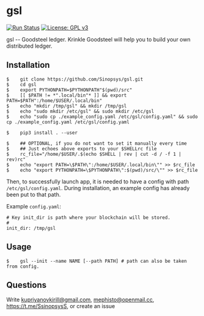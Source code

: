 # gsl

[![Run Status](https://api.shippable.com/projects/5cbc3edfdaf54c0007d7bbd1/badge?branch=master)]()
[![License: GPL v3](https://img.shields.io/badge/License-GPLv3-blue.svg)](https://www.gnu.org/licenses/gpl-3.0)


gsl -- Goodsteel ledger. Krinkle Goodsteel will help you to build your own distributed ledger.

## Installation
```
$    git clone https://github.com/Sinopsys/gsl.git
$    cd gsl
$    export PYTHONPATH=$PYTHONPATH"$(pwd)/src"
$    [[ $PATH != *".local/bin"* ]] && export PATH=$PATH":/home/$USER/.local/bin"
$    echo "mkdir /tmp/gsl" && mkdir /tmp/gsl
$    echo "sudo mkdir /etc/gsl" && sudo mkdir /etc/gsl
$    echo "sudo cp ./example_config.yaml /etc/gsl/config.yaml" && sudo cp ./example_config.yaml /etc/gsl/config.yaml

$    pip3 install . --user

$    ## OPTIONAL, if you do not want to set it manually every time
$    ## Just echoes above exports to your $SHELLrc file
$    rc_file="/home/$USER/.$(echo $SHELL | rev | cut -d / -f 1 | rev)rc"
$    echo "export PATH=\$PATH\":/home/$USER/.local/bin\"" >> $rc_file
$    echo "export PYTHONPATH=\$PYTHONPATH\":$(pwd)/src/\"" >> $rc_file
```

Then, to successfully launch app, it is needed to have a config with path
`/etc/gsl/config.yaml`. During installation, an example config has already been
put to that path.

Example `config.yaml`:
```
# Key init_dir is path where your blockchain will be stored.
#
init_dir: /tmp/gsl
```

## Usage

```
$    gsl --init --name NAME [--path PATH] # path can also be taken from config.
```

## Questions
Write kupriyanovkirill@gmail.com, mephisto@openmail.cc, https://t.me/SsinopsysS, or create an issue


